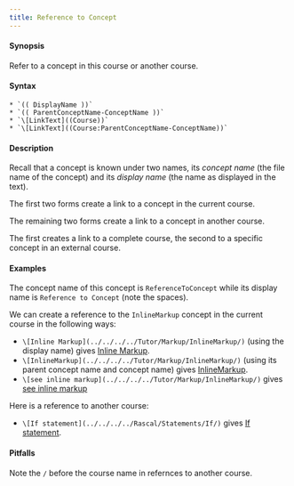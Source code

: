 ```yaml
---
title: Reference to Concept
---
```


#### Synopsis

Refer to a concept in this course or another course.

#### Syntax

``````
* `(( DisplayName ))`
* `(( ParentConceptName-ConceptName ))`
* `\[LinkText]((Course))`
* `\[LinkText]((Course:ParentConceptName-ConceptName))`
``````

#### Description

Recall that a concept is known under two names, its _concept name_ (the file name of the concept) and its _display name_ (the name as displayed in the text).

The first two forms create a link to a concept in the current course.

The remaining two forms create a link to a concept in another course.

The first creates a link to a complete course, the second to a specific concept in an external course.


#### Examples

The concept name of this concept is `ReferenceToConcept` while its display name is `Reference to Concept` (note the spaces).

We can create a reference to the `InlineMarkup` concept in the current course in the following ways:

* `\[Inline Markup](../../../../Tutor/Markup/InlineMarkup/)` (using the display name) gives [Inline Markup](../../../../Tutor/Markup/InlineMarkup/).
* `\[InlineMarkup](../../../../Tutor/Markup/InlineMarkup/)` (using its parent concept name and concept name) gives [InlineMarkup](../../../../Tutor/Markup/InlineMarkup/).
* `\[see inline markup](../../../../Tutor/Markup/InlineMarkup/)` gives [see inline markup](../../../../Tutor/Markup/InlineMarkup/)

Here is a reference to another course:

* `\[If statement](../../../../Rascal/Statements/If/)` gives [If statement](../../../../Rascal/Statements/If/).

#### Pitfalls

Note the `/` before the course name in refernces to another course.


